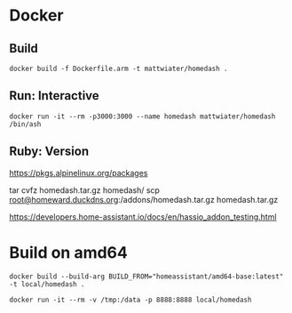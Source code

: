 # Docker

## Build

`docker build -f Dockerfile.arm -t mattwiater/homedash .`

## Run: Interactive

`docker run -it --rm -p3000:3000 --name homedash mattwiater/homedash /bin/ash`

## Ruby: Version

https://pkgs.alpinelinux.org/packages

tar cvfz homedash.tar.gz homedash/
scp root@homeward.duckdns.org:/addons/homedash.tar.gz homedash.tar.gz

https://developers.home-assistant.io/docs/en/hassio_addon_testing.html

# Build on amd64

`docker build --build-arg BUILD_FROM="homeassistant/amd64-base:latest" -t local/homedash .`

`docker run -it --rm -v /tmp:/data -p 8888:8888 local/homedash`